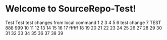 # Welcome to SourceRepo-Test!
Test
Test
test changes from local command
1
2
3
4
5
6 test change
7 TEST
888
999
10
11
12
13
14
15
16
17 ffffff
18
19
20
21
22
23
24
25
26
27
28
29
30
31
32
33
34
35
36
37
38
39
